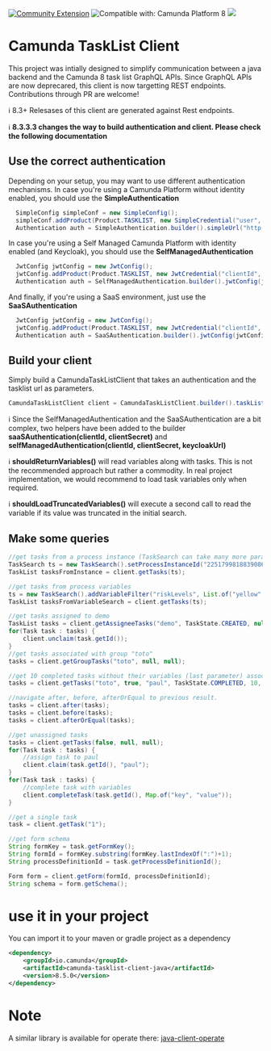 [![Community Extension](https://img.shields.io/badge/Community%20Extension-An%20open%20source%20community%20maintained%20project-FF4700)](https://github.com/camunda-community-hub/community)
![Compatible with: Camunda Platform 8](https://img.shields.io/badge/Compatible%20with-Camunda%20Platform%208-0072Ce)
[![](https://img.shields.io/badge/Lifecycle-Incubating-blue)](https://github.com/Camunda-Community-Hub/community/blob/main/extension-lifecycle.md#incubating-)

# Camunda TaskList Client

This project was intially designed to simplify communication between a java backend and the Camunda 8 task list GraphQL APIs. Since GraphQL APIs are now deprecared, this client is now targetting REST endpoints. Contributions through PR are welcome!

:information_source: 8.3+ Relesases of this client are generated against Rest endpoints.

:information_source: **8.3.3.3 changes the way to build authentication and client. Please check the following documentation**

## Use the correct authentication

Depending on your setup, you may want to use different authentication mechanisms.
In case you're using a Camunda Platform without identity enabled, you should use the **SimpleAuthentication**

```java
  SimpleConfig simpleConf = new SimpleConfig();
  simpleConf.addProduct(Product.TASKLIST, new SimpleCredential("user", "pwd"));
  Authentication auth = SimpleAuthentication.builder().simpleUrl("http://tasklistUrl[:port]").simpleConfig(simpleConf).build();
```

In case you're using a Self Managed Camunda Platform with identity enabled (and Keycloak), you should use the **SelfManagedAuthentication**

```java
  JwtConfig jwtConfig = new JwtConfig();
  jwtConfig.addProduct(Product.TASKLIST, new JwtCredential("clientId", "clientSecret", null, null));
  Authentication auth = SelfManagedAuthentication.builder().jwtConfig(jwtConfig).build();
```

And finally, if you're using a SaaS environment, just use the **SaaSAuthentication**

```java
  JwtConfig jwtConfig = new JwtConfig();
  jwtConfig.addProduct(Product.TASKLIST, new JwtCredential("clientId", "clientSecret", "tasklist.camunda.io", "https://login.cloud.camunda.io/oauth/token"));
  Authentication auth = SaaSAuthentication.builder().jwtConfig(jwtConfig).build();
```

## Build your client

Simply build a CamundaTaskListClient that takes an authentication and the tasklist url as parameters.


```java
CamundaTaskListClient client = CamundaTaskListClient.builder().taskListUrl("http://localhost:8081").shouldReturnVariables().shouldLoadTruncatedVariables().authentication(auth).build();
```
:information_source: Since the SelfManagedAuthentication and the SaaSAuthentication are a bit complex, two helpers have been added to the builder **saaSAuthentication(clientId, clientSecret)** and **selfManagedAuthentication(clientId, clientSecret, keycloakUrl)**

:information_source: **shouldReturnVariables()** will read variables along with tasks. This is not the recommended approach but rather a commodity. In real project implementation, we would recommend to load task variables only when required.

:information_source: **shouldLoadTruncatedVariables()** will execute a second call to read the variable if its value was truncated in the initial search.

## Make some queries
```java
//get tasks from a process instance (TaskSearch can take many more parameters)
TaskSearch ts = new TaskSearch().setProcessInstanceId("2251799818839086");
TaskList tasksFromInstance = client.getTasks(ts);

//get tasks from process variables
ts = new TaskSearch().addVariableFilter("riskLevels", List.of("yellow", "yellow")).addVariableFilter("age", 30);
TaskList tasksFromVariableSearch = client.getTasks(ts);

//get tasks assigned to demo
TaskList tasks = client.getAssigneeTasks("demo", TaskState.CREATED, null);
for(Task task : tasks) {
    client.unclaim(task.getId());
}
//get tasks associated with group "toto"
tasks = client.getGroupTasks("toto", null, null);

//get 10 completed tasks without their variables (last parameter) associated with group "toto", assigned (second parameter) to paul (thrid parameter)
tasks = client.getTasks("toto", true, "paul", TaskState.COMPLETED, 10, false);

//navigate after, before, afterOrEqual to previous result.
tasks = client.after(tasks);
tasks = client.before(tasks);
tasks = client.afterOrEqual(tasks);

//get unassigned tasks
tasks = client.getTasks(false, null, null);
for(Task task : tasks) {
	//assign task to paul
	client.claim(task.getId(), "paul");
}
for(Task task : tasks) {
	//complete task with variables
	client.completeTask(task.getId(), Map.of("key", "value"));
}

//get a single task
task = client.getTask("1");

//get form schema
String formKey = task.getFormKey();
String formId = formKey.substring(formKey.lastIndexOf(":")+1);
String processDefinitionId = task.getProcessDefinitionId();

Form form = client.getForm(formId, processDefinitionId);
String schema = form.getSchema();
```

# use it in your project
You can import it to your maven or gradle project as a dependency

```xml
<dependency>
	<groupId>io.camunda</groupId>
	<artifactId>camunda-tasklist-client-java</artifactId>
	<version>8.5.0</version>
</dependency>
```


# Note
A similar library is available for operate there:
[java-client-operate](https://github.com/camunda-community-hub/spring-zeebe/tree/main/camunda-sdk-java/java-client-operate)
